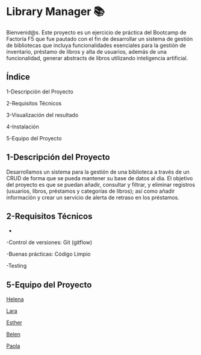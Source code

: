#  Library Manager 📚

Bienvenid@s. Este proyecto es un ejercicio de práctica del Bootcamp de Factoría F5 que fue pautado con el fin de desarrollar un sistema de gestión de bibliotecas que incluya funcionalidades esenciales para la gestión de inventario, préstamo de libros y alta de usuarios, además de una funcionalidad, generar abstracts de libros utilizando inteligencia artificial.

## Índice

1-Descripción del Proyecto

2-Requisitos Técnicos

3-Visualización del resultado

4-Instalación

5-Equipo del Proyecto


## 1-Descripción del Proyecto

Desarrollamos un sistema para la gestión de una biblioteca a través de un CRUD de forma que se pueda mantener su base de datos al día. El objetivo del proyecto es que se puedan añadir, consultar y filtrar, y eliminar registros (usuarios, libros, préstamos y categorías de libros); así como añadir información y crear un servicio de alerta de retraso en los préstamos. 

## 2-Requisitos Técnicos

-


-Control de versiones: Git (gitflow)


-Buenas prácticas: Código Limpio


-Testing




## 5-Equipo del Proyecto

[Helena](https://github.com/helopgom)

[Lara](https://github.com/laradrb)

[Esther](https://github.com/Fire-Fairy84)

[Belen](https://github.com/Belensanchez1989)

[Paola](https://github.com/0795PAO)

